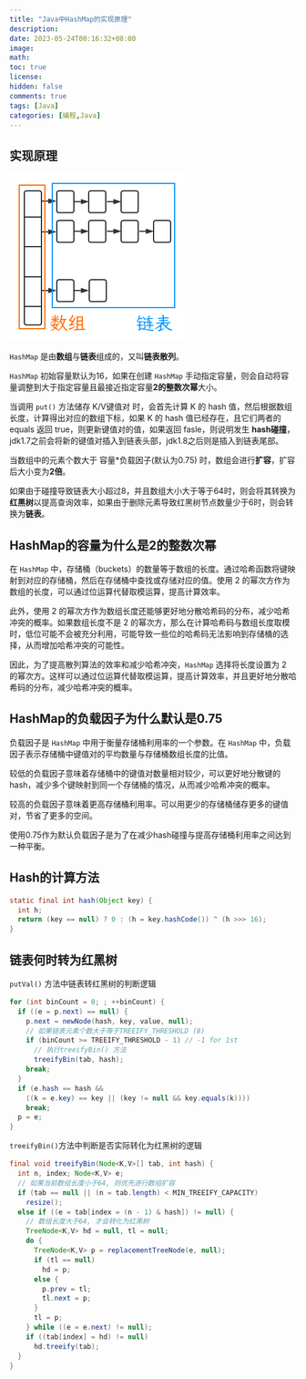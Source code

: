 ```yaml
---
title: "Java中HashMap的实现原理"
description:
date: 2023-05-24T00:16:32+08:00
image:
math:
toc: true
license:
hidden: false
comments: true
tags: [Java]
categories: [编程,Java]
---
```


## 实现原理

![HashMap的实现原理](01.jpg)

`HashMap` 是由**数组**与**链表**组成的，又叫**链表散列**。

`HashMap` 初始容量默认为16，如果在创建 `HashMap` 手动指定容量，则会自动将容量调整到大于指定容量且最接近指定容量**2的整数次幂**大小。

当调用 `put()` 方法储存 K/V键值对 时，会首先计算 K 的 hash 值，然后根据数组长度，计算得出对应的数组下标，如果 K 的 hash 值已经存在，且它们两者的 equals 返回 true，则更新键值对的值，如果返回 fasle，则说明发生 **hash碰撞**，jdk1.7之前会将新的键值对插入到链表头部，jdk1.8之后则是插入到链表尾部。

当数组中的元素个数大于 容量*负载因子(默认为0.75) 时，数组会进行**扩容**，扩容后大小变为**2倍**。

如果由于碰撞导致链表大小超过8，并且数组大小大于等于64时，则会将其转换为**红黑树**以提高查询效率，如果由于删除元素导致红黑树节点数量少于6时，则会转换为**链表**。

## HashMap的容量为什么是2的整数次幂

在 `HashMap` 中，存储桶（buckets）的数量等于数组的长度。通过哈希函数将键映射到对应的存储桶，然后在存储桶中查找或存储对应的值。使用 2 的幂次方作为数组的长度，可以通过位运算代替取模运算，提高计算效率。

此外，使用 2 的幂次方作为数组长度还能够更好地分散哈希码的分布，减少哈希冲突的概率。如果数组长度不是 2 的幂次方，那么在计算哈希码与数组长度取模时，低位可能不会被充分利用，可能导致一些位的哈希码无法影响到存储桶的选择，从而增加哈希冲突的可能性。

因此，为了提高散列算法的效率和减少哈希冲突，`HashMap` 选择将长度设置为 2 的幂次方。这样可以通过位运算代替取模运算，提高计算效率，并且更好地分散哈希码的分布，减少哈希冲突的概率。

## HashMap的负载因子为什么默认是0.75

负载因子是 `HashMap` 中用于衡量存储桶利用率的一个参数。在 `HashMap` 中，负载因子表示存储桶中键值对的平均数量与存储桶数组长度的比值。

较低的负载因子意味着存储桶中的键值对数量相对较少，可以更好地分散键的hash，减少多个键映射到同一个存储桶的情况，从而减少哈希冲突的概率。

较高的负载因子意味着更高存储桶利用率。可以用更少的存储桶储存更多的键值对，节省了更多的空间。

使用0.75作为默认负载因子是为了在减少hash碰撞与提高存储桶利用率之间达到一种平衡。

## Hash的计算方法

```java
static final int hash(Object key) {
  int h;
  return (key == null) ? 0 : (h = key.hashCode()) ^ (h >>> 16);
}
```

## 链表何时转为红黑树

`putVal()` 方法中链表转红黑树的判断逻辑

```java
for (int binCount = 0; ; ++binCount) {
  if ((e = p.next) == null) {
    p.next = newNode(hash, key, value, null);
    // 如果链表元素个数大于等于TREEIFY_THRESHOLD (8)
    if (binCount >= TREEIFY_THRESHOLD - 1) // -1 for 1st
      // 执行treeifyBin() 方法
      treeifyBin(tab, hash);
    break;
  }
  if (e.hash == hash &&
    ((k = e.key) == key || (key != null && key.equals(k))))
    break;
  p = e;
}
```

`treeifyBin()`方法中判断是否实际转化为红黑树的逻辑

```java
final void treeifyBin(Node<K,V>[] tab, int hash) {
  int n, index; Node<K,V> e;
  // 如果当前数组长度小于64, 则优先进行数组扩容
  if (tab == null || (n = tab.length) < MIN_TREEIFY_CAPACITY)
    resize();
  else if ((e = tab[index = (n - 1) & hash]) != null) {
    // 数组长度大于64, 才会转化为红黑树
    TreeNode<K,V> hd = null, tl = null;
    do {
      TreeNode<K,V> p = replacementTreeNode(e, null);
      if (tl == null)
        hd = p;
      else {
        p.prev = tl;
        tl.next = p;
      }
      tl = p;
    } while ((e = e.next) != null);
    if ((tab[index] = hd) != null)
      hd.treeify(tab);
  }
}
```
